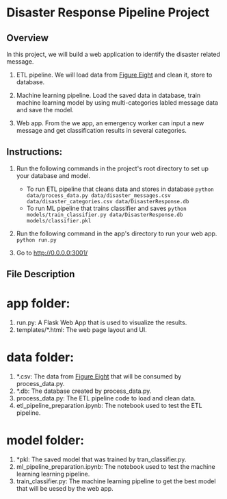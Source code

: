 # Disaster Response Pipeline Project

## Overview
In this project, we will build a web application to identify the disaster related message.

1. ETL pipeline. We will load data from [Figure Eight](https://www.figure-eight.com/) and clean it, store to database.

2. Machine learning pipeline. Load the saved data in database, train machine learning model by using multi-categories labled message data and save the model. 

3. Web app. From the we app, an emergency worker can input a new message and get classification results in several categories.

## Instructions:
1. Run the following commands in the project's root directory to set up your database and model.

    - To run ETL pipeline that cleans data and stores in database
        `python data/process_data.py data/disaster_messages.csv data/disaster_categories.csv data/DisasterResponse.db`
    - To run ML pipeline that trains classifier and saves
        `python models/train_classifier.py data/DisasterResponse.db models/classifier.pkl`

2. Run the following command in the app's directory to run your web app.
    `python run.py`

3. Go to http://0.0.0.0:3001/

## File Description

# app folder:
1. run.py: A Flask Web App that is used to visualize the results.
2. templates/*.html: The web page layout and UI.

# data folder:
1. *.csv: The data from [Figure Eight](https://www.figure-eight.com/) that will be consumed by process_data.py.
2. *.db: The database created by process_data.py.
3. process_data.py: The ETL pipeline code to load and clean data.
4. etl_pipeline_preparation.ipynb: The notebook used to test the ETL pipeline.

# model folder:
1. *pkl: The saved model that was trained by tran_classifier.py.
2. ml_pipeline_preparation.ipynb: The notebook used to test the machine learning learning pipeline.
3. train_classifier.py: The machine learning pipeline to get the best model that will be uesed by the web app.